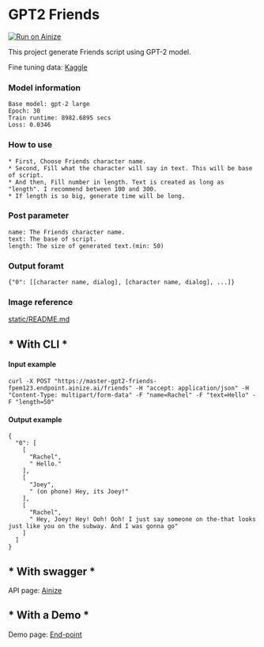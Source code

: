 # GPT2 Friends

[![Run on Ainize](https://ainize.ai/images/run_on_ainize_button.svg)](https://ainize.web.app/redirect?git_repo=https://github.com/fpem123/GPT2-Friends)

This project generate Friends script using GPT-2 model.

Fine tuning data: [Kaggle](https://www.kaggle.com/divyansh22/friends-tv-show-script)

### Model information

    Base model: gpt-2 large
    Epoch: 30
    Train runtime: 8982.6895 secs
    Loss: 0.0346

### How to use

    * First, Choose Friends character name.
    * Second, Fill what the character will say in text. This will be base of script.
    * And then, Fill number in length. Text is created as long as "length". I recommend between 100 and 300.
    * If length is so big, generate time will be long.

### Post parameter

    name: The Friends character name.
    text: The base of script.
    length: The size of generated text.(min: 50)

### Output foramt

    {"0": [[character name, dialog], [character name, dialog], ...]}


### Image reference

[static/README.md](https://github.com/fpem123/GPT2-Friends/blob/master/static/README.md)

## * With CLI *

#### Input example

    curl -X POST "https://master-gpt2-friends-fpem123.endpoint.ainize.ai/friends" -H "accept: application/json" -H "Content-Type: multipart/form-data" -F "name=Rachel" -F "text=Hello" -F "length=50"

#### Output example

    {
      "0": [
        [
          "Rachel",
          " Hello."
        ],
        [
          "Joey",
          " (on phone) Hey, its Joey!"
        ],
        [
          "Rachel",
          " Hey, Joey! Hey! Ooh! Ooh! I just say someone on the-that looks just like you on the subway. And I was gonna go"
        ]
      ]
    }


## * With swagger *

API page: [Ainize](https://ainize.ai/fpem123/GPT2-Friends?branch=master)

## * With a Demo *

Demo page: [End-point](https://master-gpt2-friends-fpem123.endpoint.ainize.ai/)